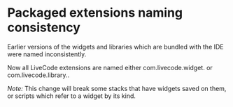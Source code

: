 # Packaged extensions naming consistency

Earlier versions of the widgets and libraries which are bundled with the IDE were named inconsistently. 

Now all LiveCode extensions are named either com.livecode.widget.<widget name> or com.livecode.library.<library name>.

*Note:* This change will break some stacks that have widgets saved on them, or scripts which refer to a widget by its kind.